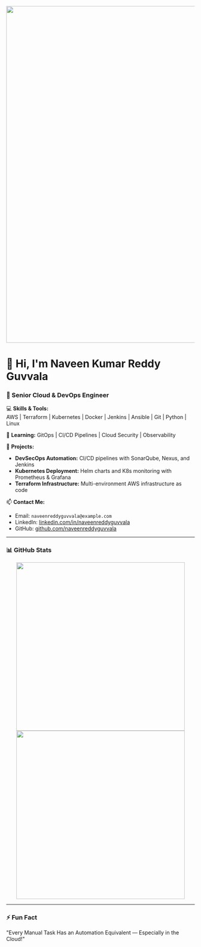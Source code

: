 <p align="center">
  <img src="https://github.com/naveenreddyguvvala/naveenreddyguvvala/blob/main/banner.png?raw=true" width="900"/>
</p>

# 👋 Hi, I'm Naveen Kumar Reddy Guvvala

### 🚀 Senior Cloud & DevOps Engineer

💻 **Skills & Tools:**  
AWS | Terraform | Kubernetes | Docker | Jenkins | Ansible | Git | Python | Linux

🌱 **Learning:** GitOps | CI/CD Pipelines | Cloud Security | Observability

📂 **Projects:**  
- **DevSecOps Automation:** CI/CD pipelines with SonarQube, Nexus, and Jenkins  
- **Kubernetes Deployment:** Helm charts and K8s monitoring with Prometheus & Grafana  
- **Terraform Infrastructure:** Multi-environment AWS infrastructure as code  

📫 **Contact Me:**  
- Email: `naveenreddyguvvala@example.com`  
- LinkedIn: [linkedin.com/in/naveenreddyguvvala](https://www.linkedin.com/in/naveenreddyguvvala)  
- GitHub: [github.com/naveenreddyguvvala](https://github.com/naveenreddyguvvala)

---

### 📊 GitHub Stats
<p align="center">
  <img src="https://github-readme-stats.vercel.app/api?username=naveenreddyguvvala&show_icons=true&theme=radical" width="450"/>
  <img src="https://github-readme-stats.vercel.app/api/top-langs/?username=naveenreddyguvvala&layout=compact&theme=radical" width="450"/>
</p>

---

### ⚡ Fun Fact
"Every Manual Task Has an Automation Equivalent — Especially in the Cloud!"
